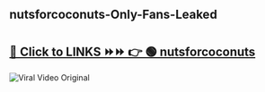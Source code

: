 
 ## nutsforcoconuts-Only-Fans-Leaked

# <h2><a href="https://clipsfans.com/nutsforcoconuts&ref=git">🔗 Click to LINKS ⏩⏩ 👉 🟢 nutsforcoconuts </a></h2>

<a href="https://clipsfans.com/nutsforcoconuts&ref=git" rel="nofollow" data-target="animated-image.originalLink"><img src="https://i.ibb.co.com/xMMVF88/686577567.gif" alt="Viral Video Original" style="max-width: 100%; display: inline-block;" data-target="animated-image.originalImage"></a>
